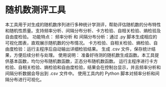 # 随机数测评工具
本工具用于对生成的随机数序列进行多种统计学测评，帮助评估随机数的分布特性和随机性质量。支持频率分析、间隔分布分析、卡方检验、自相关检验、熵检验及自由度检验。
功能特点：
  频率分析 和 间隔分布分析：通过 .py 脚本生成相应的可视化图表，直观展示随机数的分布情况。
  卡方检验、自相关检验、熵检验、自由度检验：运行主程序后自动输出详细检验结果。
  生成 .csv 文件，保存统计结果，方便后续分析与处理。
使用说明：
  准备好待测的随机数生成函数。本工具提供基本函数，均匀分布随机数函数，正态分布随机数函数。
  运行主程序进行卡方检验、自相关检验、熵检验和自由度检验，结果会在控制台显示，并且频率分析和间隔分析数据会导出到 .csv 文件中。
  使用工具内的 Python 脚本对频率分析和间隔分布进行可视化。
